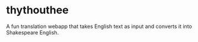 # thythouthee
 A fun translation webapp that takes English text as input and converts it into Shakespeare English.
